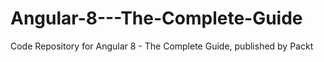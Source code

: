 # Angular-8---The-Complete-Guide
Code Repository for Angular 8 - The Complete Guide, published by Packt
